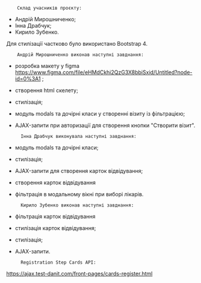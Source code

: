         Склад учасників проєкту:
- Андрій Мирошниченко;
- Інна Драбчук;
- Кирило Зубенко.

Для стилізації частково було використано Bootstrap 4.


        Андрій Мирошниченко виконав наступні завднання:
- розробка макету у figma  https://www.figma.com/file/eHMdCkhi2QzG3X8bbiSxid/Untitled?node-id=0%3A1 ;
- створення html скелету;
- стилізація;
- модуль modals та дочірні класи у створенні візиту із фільтрацією;
- AJAX-запити при авторизації для створення кнопки "Створити візит".


        Інна Драбчук виконувала наступні завднання:
- модуль modals та дочірні класи;
- стилізація;
- AJAX-запити для створення карток відвідування;
- створення карток відвідування
- фільтрація в модальному вікні при виборі лікарів.


        Кирило Зубенко виконав наступні завднання:
- фільтрація карток відвідування
- стилізація карток відвідування;
- стилізація;
- AJAX-запити.


        Registration Step Cards API:
https://ajax.test-danit.com/front-pages/cards-register.html







